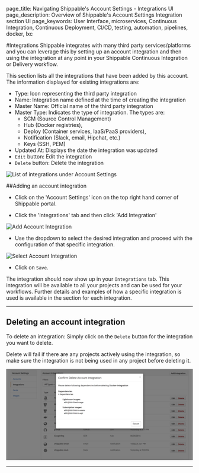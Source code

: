 page_title: Navigating Shippable's Account Settings - Integrations UI
page_description: Overview of Shippable's Account Settings Integration section UI
page_keywords: User Interface, microservices, Continuous Integration, Continuous Deployment, CI/CD, testing, automation, pipelines, docker, lxc

#Integrations
Shippable integrates with many third party services/platforms and you can leverage 
this by setting up an account integration and then using the integration at any 
point in your Shippable Continuous Integration or Delivery workflow.

This section lists all the integrations that have been added by this account. 
The information displayed for existing integrations are:

- Type: Icon representing the third party integration
- Name: Integration name defined at the time of creating the integration
- Master Name: Official name of the third party integration
- Master Type: Indicates the type of integration. The types are: 
  - SCM (Source Control Management)
  - Hub (Docker registries), 
  - Deploy (Container services, IaaS/PaaS providers), 
  - Notification (Slack, email, Hipchat, etc.)
  - Keys (SSH, PEM)
- Updated At: Displays the date the integration was updated
- `Edit` button: Edit the integration
- `Delete` button: Delete the integration

<img src="../../images/accountSettings/integrations.png" alt="List of integrations 
under Account Settings" style="width:700px;"/>

##Adding an account integration

- Click on the 'Account Settings' icon on the top right hand corner of Shippable portal.

- Click the 'Integrations' tab and then click 'Add Integration'

<img src="../../images/accountSettings/addIntegration.png" alt="Add Account Integration" 
style="width:700px;"/>

- Use the dropdown to select the desired integration and proceed with the 
configuration of that specific integration.

<img src="../../images/accountSettings/selectIntegration.png" alt="Select Account 
Integration" style="width:700px;"/>

- Click on `Save`.

The integration should now show up in your `Integrations` tab. This integration 
will be available to all your projects and can be used for your workflows. Further 
details and examples of how a specific integration is used is available in the 
section for each integration.

---

## Deleting an account integration

To delete an integration: Simply click on the `Delete` button for the integration 
you want to delete.

Delete will fail if there are any projects actively using the integration, so 
make sure the integration is not being used in any project before deleting it.

<img src="../images/accountSettings/deleteIntegration.png" alt="Delete Account 
Integration" style="width:700px;"/>

---
